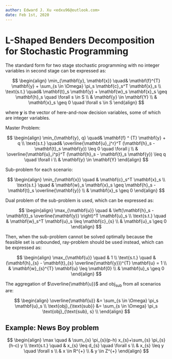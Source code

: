 ```yaml
---
author: Edward J. Xu <edxu96@outlook.com>
date: Feb 1st, 2020
---
```


# L-Shaped Benders Decomposition for Stochastic Programming

The standard form for two stage stochastic programming with no integer variables in second stage can be expressed as:

$$ \begin{align}
    \min_{\mathbf{y}, \mathbf{x}} \quad& \mathbf{f}^{T} \mathbf{y} + \sum_{s \in \Omega} \pi_s \mathbf{c}_s^T \mathbf{x}_s \\
    \text{s.t.} \quad& \mathbf{t}_s \mathbf{y} + \mathbf{w}_s \mathbf{x}_s \geq \mathbf{h}_s \quad \forall s \in S \\
    & \mathbf{y} \in \mathbf{Y} \\
    & \mathbf{x}_s \geq 0 \quad \forall s \in S
\end{align} $$

where $\mathbf{y}$ is the vector of here-and-now decision variables, some of which are integer variables.

Master Problem:

$$ \begin{align}
    \min_{\mathbf{y}, q} \quad& \mathbf{f} ^ {T} \mathbf{y} + q \\
    \text{s.t.} \quad& \overline{\mathbf{u}_j^r}^T (\mathbf{h}_s - \mathbf{t}_s \mathbf{y}) \leq 0 \quad \forall j \\
    & \overline{\mathbf{u}_i^p}^T (\mathbf{h}_s - \mathbf{t}_s \mathbf{y}) \leq q \quad \forall i \\
    & \mathbf{y} \in \mathbf{Y}
\end{align} $$

Sub-problem for each scenario:

$$ \begin{align}
    \min_{\mathbf{x}} \quad & \mathbf{c}_s^T \mathbf{x}_s \\
    \text{s.t.} \quad & \mathbf{w}_s \mathbf{x}_s \geq \mathbf{h}_s - \mathbf{t}_s \overline{\mathbf{y}} \\
    & \mathbf{x}_s \geq 0
\end{align} $$

Dual problem of the sub-problem is used, which can be expressed as:

$$ \begin{align}
    \max_{\mathbf{u}} \quad & \left(\mathbf{h}_s - \mathbf{t}_s \overline{\mathbf{y}} \right)^T \mathbf{u}_s \\
    \text{s.t.} \quad & \mathbf{w}_s^T \mathbf{u}_s \leq \mathbf{c}_{s} \\
    & \mathbf{u}_s \geq 0
\end{align} $$

Then, when the sub-problem cannot be solved optimally because the feasible set is unbounded, ray-problem should be used instead, which can be expressed as:

$$ \begin{align}
  \max_{\mathbf{u}} \quad & 1 \\
  \text{s.t.} \quad & (\mathbf{h}_{s} - \mathbf{t}_{s} \overline{\mathbf{y}})^{T} \mathbf{u} = 1 \\
  & \mathbf{w}_{s}^{T} \mathbf{u} \leq \mathbf{0} \\
  & \mathbf{u}_s \geq 0
\end{align} $$

The aggregation of $\overline{\mathbf{u}}$ and $\text{obj}_{\text{sub}}$ from all scenarios are:

$$ \begin{align}
    \overline{\mathbf{u}} &= \sum_{s \in \Omega} \pi_s \mathbf{u}_s \\
    \text{obj}_{\text{sub}} &= \sum_{s \in \Omega} \pi_s \text{obj}_{\text{sub}, s} \\
\end{align} $$

## Example: News Boy problem

$$ \begin{align}
    \max \quad & \sum_{s} \pi_{s}(p-h) x_{s}+\sum_{s} \pi_{s}(h-c) y \\
    \text{s.t.} \quad & x_{s} \leq d_{s} \quad \forall s \\
    & x_{s} \leq y \quad \forall s \\
    & x \in R^{+} \\
    & y \in Z^{+}
\end{align} $$
